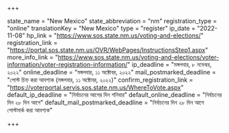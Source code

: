 +++

state_name = "New Mexico"
state_abbreviation = "nm"
registration_type = "online"
translationKey = "New Mexico"
type = "register"
ip_date = "2022-11-08"
hp_link = "https://www.sos.state.nm.us/voting-and-elections/"
registration_link = "https://portal.sos.state.nm.us/OVR/WebPages/InstructionsStep1.aspx"
more_info_link = "https://www.sos.state.nm.us/voting-and-elections/voter-information/voter-registration-information/"
ip_deadline = "মঙ্গলবার, ৮ নভেম্বর, ২০২২"
online_deadline = "মঙ্গলবার, ১১ অক্টোবর, ২০২২"
mail_postmarked_deadline = "পোস্ট চিহ্ন করা আবশ্যক (মঙ্গলবার, ১১ অক্টোবর, ২০২২)"
confirm_registration_link = "https://voterportal.servis.sos.state.nm.us/WhereToVote.aspx"
default_ip_deadline = "নির্বাচনের আগের দিন শনিবার"
default_online_deadline = "নির্বাচনের দিন ২৮ দিন আগে"
default_mail_postmarked_deadline = "নির্বাচনের দিন ২৮ দিন আগে পোস্টমার্ক করা আবশ্যক"

+++